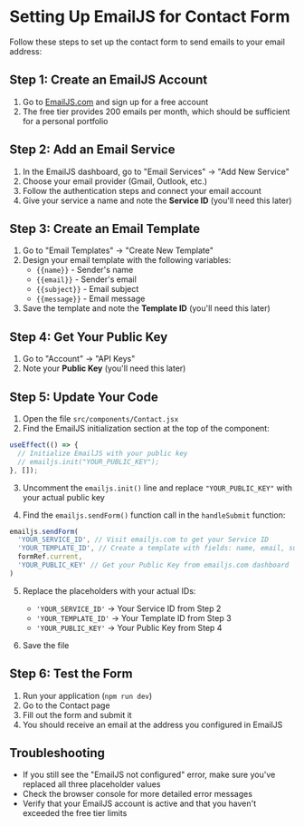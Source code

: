 # Setting Up EmailJS for Contact Form

Follow these steps to set up the contact form to send emails to your email address:

## Step 1: Create an EmailJS Account
1. Go to [EmailJS.com](https://www.emailjs.com/) and sign up for a free account
2. The free tier provides 200 emails per month, which should be sufficient for a personal portfolio

## Step 2: Add an Email Service
1. In the EmailJS dashboard, go to "Email Services" → "Add New Service"
2. Choose your email provider (Gmail, Outlook, etc.)
3. Follow the authentication steps and connect your email account
4. Give your service a name and note the **Service ID** (you'll need this later)

## Step 3: Create an Email Template
1. Go to "Email Templates" → "Create New Template"
2. Design your email template with the following variables:
   - `{{name}}` - Sender's name
   - `{{email}}` - Sender's email
   - `{{subject}}` - Email subject
   - `{{message}}` - Email message
3. Save the template and note the **Template ID** (you'll need this later)

## Step 4: Get Your Public Key
1. Go to "Account" → "API Keys"
2. Note your **Public Key** (you'll need this later)

## Step 5: Update Your Code
1. Open the file `src/components/Contact.jsx`
2. Find the EmailJS initialization section at the top of the component:
```javascript
useEffect(() => {
  // Initialize EmailJS with your public key
  // emailjs.init("YOUR_PUBLIC_KEY");
}, []);
```
3. Uncomment the `emailjs.init()` line and replace `"YOUR_PUBLIC_KEY"` with your actual public key

4. Find the `emailjs.sendForm()` function call in the `handleSubmit` function:
```javascript
emailjs.sendForm(
  'YOUR_SERVICE_ID', // Visit emailjs.com to get your Service ID
  'YOUR_TEMPLATE_ID', // Create a template with fields: name, email, subject, message
  formRef.current,
  'YOUR_PUBLIC_KEY' // Get your Public Key from emailjs.com dashboard
)
```
5. Replace the placeholders with your actual IDs:
   - `'YOUR_SERVICE_ID'` → Your Service ID from Step 2
   - `'YOUR_TEMPLATE_ID'` → Your Template ID from Step 3
   - `'YOUR_PUBLIC_KEY'` → Your Public Key from Step 4

6. Save the file

## Step 6: Test the Form
1. Run your application (`npm run dev`)
2. Go to the Contact page
3. Fill out the form and submit it
4. You should receive an email at the address you configured in EmailJS

## Troubleshooting
- If you still see the "EmailJS not configured" error, make sure you've replaced all three placeholder values
- Check the browser console for more detailed error messages
- Verify that your EmailJS account is active and that you haven't exceeded the free tier limits 